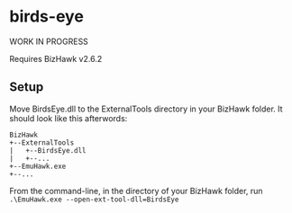 # birds-eye
WORK IN PROGRESS

Requires BizHawk v2.6.2

## Setup
Move BirdsEye.dll to the ExternalTools directory in your BizHawk folder.
It should look like this afterwords:

```
BizHawk
+--ExternalTools
|   +--BirdsEye.dll
|   +--...
+--EmuHawk.exe
+--...
```

From the command-line, in the directory of your BizHawk folder, run `.\EmuHawk.exe --open-ext-tool-dll=BirdsEye`